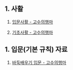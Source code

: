 ## 1. 사활  

1. [입문사활 - 고수의행마](https://www.youtube.com/watch?v=-GO-xYpVnaY&list=PL295x-kkN9XkaXSUyXVUVGlKDt44S18Zm&ab_channel=%EA%B3%A0%EC%88%98%EC%9D%98%ED%96%89%EB%A7%88)

2. [기초사활 - 고수의행마](https://www.youtube.com/watch?v=dsbcx3nrE8Q&list=PL295x-kkN9Xn06pdP-wyw0yuH4WCht2Kj&ab_channel=%EA%B3%A0%EC%88%98%EC%9D%98%ED%96%89%EB%A7%88)

## 1. 입문(기본 규칙) 자료

1. [바둑배우기 입문 - 고수의행마](https://www.youtube.com/watch?v=qHLNYI0hap4&list=PL295x-kkN9XlxLbZIYrel_ONWwQAgxFbb&ab_channel=%EA%B3%A0%EC%88%98%EC%9D%98%ED%96%89%EB%A7%88)
